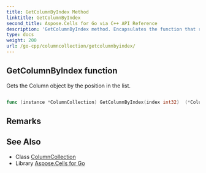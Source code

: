 ```yaml
---
title: GetColumnByIndex Method 
linktitle: GetColumnByIndex
second_title: Aspose.Cells for Go via C++ API Reference
description: 'GetColumnByIndex method. Encapsulates the function that represents getcolumnbyindex in Go.'
type: docs
weight: 200
url: /go-cpp/columncollection/getcolumnbyindex/
---
```


## GetColumnByIndex function

Gets the Column object by the position in the list.

```go

func (instance *ColumnCollection) GetColumnByIndex(index int32)  (*Column,  error) 

```

## Remarks


## See Also

* Class [ColumnCollection](../)
* Library [Aspose.Cells for Go](../../)
